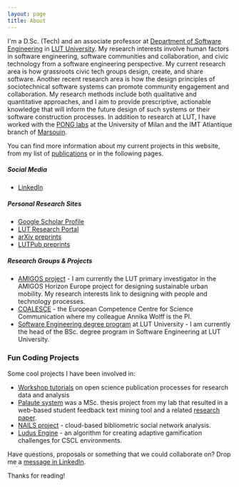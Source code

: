 ```yaml
---
layout: page
title: About
---
```


I'm a D.Sc. (Tech) and an associate professor at [Department of Software Engineering](https://www.lut.fi/en/about-lut/faculties/lut-school-engineering-science/software-engineering) in [LUT University](http://www.lut.fi/). My research interests involve human factors in software engineering, software communities and collaboration, and civic technology from a software engineering perspective. My current research area is how grassroots civic tech groups design, create, and share software. Another recent research area is how the design principles of sociotechnical software systems can promote community engagement and collaboration. My research methods include both qualitative and quantitative approaches, and I aim to provide prescriptive, actionable knowledge that will inform the future design of such systems or their software construction processes. In addition to research at LUT, I have worked with the [PONG labs](https://pong.di.unimi.it/) at the University of Milan and the IMT Atlantique branch of [Marsouin](https://www.marsouin.org/article625.html).

You can find more information about my current projects in this website, from my list of [publications](/publications/) or in the following pages.

##### Social Media

 * [LinkedIn](https://www.linkedin.com/in/anttiknutas)

##### Personal Research Sites

 * [Google Scholar Profile](https://scholar.google.com/citations?user=svyPd-YAAAAJ)
 * [LUT Research Portal](https://research.lut.fi/converis/portal/Person/40268?auxfun=&lang=en_GB)
 * [arXiv preprints](https://arxiv.org/search/cs?searchtype%253Dauthor%2526query%253DKnutas%252C%252BA)
 * [LUTPub preprints](https://lutpub.lut.fi/browse?type%253Dauthor%2526value%253DKnutas%252C%252BAntti)

##### Research Groups & Projects
 
 * [AMIGOS project](https://amigos-project.eu/) - I am currently the LUT primary investigator in the AMIGOS Horizon Europe project for designing sustainable urban mobility. My research interests link to designing with people and technology processes.
 * [COALESCE](https://coalesceproject.eu/) - the European Competence Centre for Science Communication where my colleague Annika Wolff is the PI.
 * [Software Engineering degree program](https://www.lut.fi/fi/opiskelu/tekniikka/tietotekniikan-kandidaattiohjelma) at LUT University - I am currently the head of the BSc. degree program in Software Engineering at LUT University.

### Fun Coding Projects

Some cool projects I have been involved in:

* [Workshop tutorials](https://parcos-project.eu/avi2022/) on open science publication processes for research data and analysis
* [Palaute system](https://doi.org/10.5281/zenodo.3964072) was a MSc. thesis project from my lab that resulted in a web-based student feedback text mining tool and a related [research paper](https://doi.org/10.1109/ACCESS.2021.3116425).
* [NAILS project](https://anttiknutas.net/nails/) - cloud-based bibliometric social network analysis.
* [Ludus Engine](https://github.com/aknutas/ludusengine) - an algorithm for creating adaptive gamification challenges for CSCL environments.

Have questions, proposals or something that we could collaborate on? Drop me a [message in LinkedIn](https://www.linkedin.com/in/anttiknutas/).

Thanks for reading!
